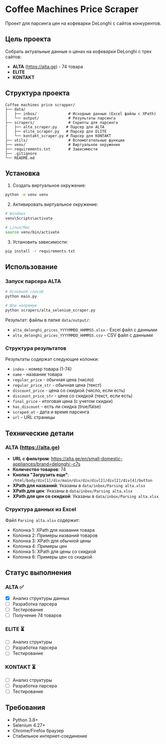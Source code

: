 # Coffee Machines Price Scraper

Проект для парсинга цен на кофеварки DeLonghi с сайтов конкурентов.

## Цель проекта
Собрать актуальные данные о ценах на кофеварки DeLonghi с трех сайтов:
- **ALTA** (https://alta.ge) - 74 товара
- **ELITE** 
- **KONTAKT**

## Структура проекта
```
Coffee machines price scrapper/
├── data/
│   ├── inbox/              # Исходные данные (Excel файлы с XPath)
│   └── output/             # Результаты парсинга
├── scrapers/               # Скрипты для парсинга
│   ├── alta_scraper.py    # Парсер для ALTA
│   ├── elite_scraper.py   # Парсер для ELITE
│   └── kontakt_scraper.py # Парсер для KONTAKT
├── utils/                  # Вспомогательные функции
├── venv/                   # Виртуальное окружение
├── requirements.txt        # Зависимости
├── .gitignore
└── README.md
```

## Установка

1. Создать виртуальное окружение:
```bash
python -m venv venv
```

2. Активировать виртуальное окружение:
```bash
# Windows
venv\Scripts\activate

# Linux/Mac
source venv/bin/activate
```

3. Установить зависимости:
```bash
pip install -r requirements.txt
```

## Использование

### Запуск парсера ALTA
```bash
# Основной способ
python main.py

# Или напрямую
python scrapers/alta_selenium_scraper.py
```

Результат: файлы в папке `data/output/`:
- `alta_delonghi_prices_YYYYMMDD_HHMMSS.xlsx` - Excel файл с данными
- `alta_delonghi_prices_YYYYMMDD_HHMMSS.csv` - CSV файл с данными

### Структура результатов
Результаты содержат следующие колонки:
- `index` - номер товара (1-74)
- `name` - название товара
- `regular_price` - обычная цена (число)
- `regular_price_str` - обычная цена (текст)
- `discount_price` - цена со скидкой (число, если есть)
- `discount_price_str` - цена со скидкой (текст, если есть)
- `final_price` - итоговая цена (с учетом скидки)
- `has_discount` - есть ли скидка (true/false)
- `scraped_at` - дата и время парсинга
- `url` - URL страницы

## Технические детали

### ALTA (https://alta.ge)
- **URL с фильтром**: https://alta.ge/en/small-domestic-appliances/brand=delonghi;-c7s
- **Количество товаров**: 74
- **Кнопка "Загрузить еще"**: `/html/body/div[1]/div/main/div/div/div[2]/div[2]/div[4]/button`
- **XPath для названий**: Указаны в `data/inbox/Parsing alta.xlsx`
- **XPath для цен**: Указаны в `data/inbox/Parsing alta.xlsx`
- **XPath для цен со скидкой**: Указаны в `data/inbox/Parsing alta.xlsx`

### Структура данных из Excel
Файл `Parsing alta.xlsx` содержит:
- Колонка 1: XPath для названия товара
- Колонка 2: Примеры названий товаров
- Колонка 3: XPath для обычной цены
- Колонка 4: Примеры цен
- Колонка 5: XPath для цены со скидкой
- Колонка 6: Примеры цен со скидкой

## Статус выполнения

### ALTA ✅
- [x] Анализ структуры данных
- [ ] Разработка парсера
- [ ] Тестирование
- [ ] Получение 74 товаров

### ELITE ⏳
- [ ] Анализ структуры
- [ ] Разработка парсера
- [ ] Тестирование

### KONTAKT ⏳
- [ ] Анализ структуры
- [ ] Разработка парсера
- [ ] Тестирование

## Требования
- Python 3.8+
- Selenium 4.27+
- Chrome/Firefox браузер
- Стабильное интернет-соединение

